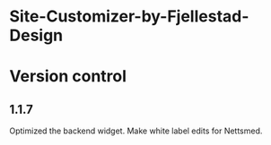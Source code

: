 # Site-Customizer-by-Fjellestad-Design

# Version control
## 1.1.7
Optimized the backend widget. Make white label edits for Nettsmed. 